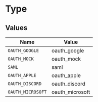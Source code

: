 # Type


## Values

| Name              | Value             |
| ----------------- | ----------------- |
| `OAUTH_GOOGLE`    | oauth_google      |
| `OAUTH_MOCK`      | oauth_mock        |
| `SAML`            | saml              |
| `OAUTH_APPLE`     | oauth_apple       |
| `OAUTH_DISCORD`   | oauth_discord     |
| `OAUTH_MICROSOFT` | oauth_microsoft   |